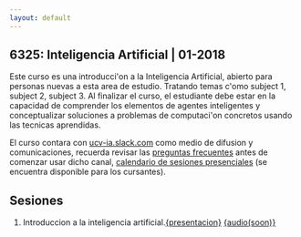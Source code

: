 ```yaml
---
layout: default
---
```


## 6325: Inteligencia Artificial | 01-2018

Este curso es una introducci\'on a la Inteligencia Artificial, abierto para personas nuevas a esta area de estudio. Tratando temas c\'omo subject 1, subject 2, subject 3. Al finalizar el curso, el estudiante debe estar en la capacidad de comprender los elementos de agentes inteligentes y conceptualizar soluciones a problemas de computaci\'on concretos usando las tecnicas aprendidas.

El curso contara con [ucv-ia.slack.com](http://ucv-ia.slack.com) como medio de difusion y comunicaciones, recuerda revisar las [preguntas frecuentes](https://docs.google.com/document/d/1RT7wl26ngkMx-vpRjvCdvFuRDtt8-04yymu4zfCTv4I/edit?usp=sharing) antes de comenzar usar dicho canal, [calendario de sesiones presenciales](https://calendar.google.com/calendar/embed?src=cq7oon69m67g08ajr28un1ojpk%40group.calendar.google.com&ctz=America%2FCaracas) (se encuentra disponible para los cursantes).

## Sesiones

1. Introduccion a la inteligencia artificial.[{presentacion}](http://bit.do/ucvia_p1) [{audio(soon)}](anchor.com)

